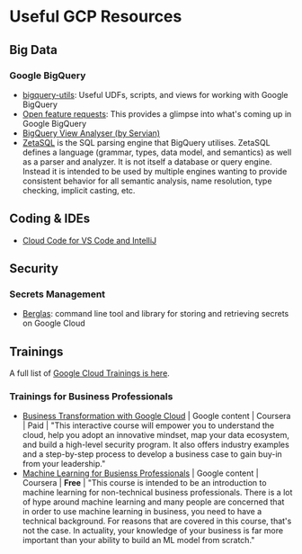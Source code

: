 # Useful GCP Resources

## Big Data
### Google BigQuery
- [bigquery-utils](https://github.com/GoogleCloudPlatform/bigquery-utils): Useful UDFs, scripts, and views for working with Google BigQuery
- [Open feature requests]( https://issuetracker.google.com/issues?q=componentid:187149%20status:open): This provides a glimpse into what's coming up in Google BigQuery
- [BigQuery View Analyser (by Servian)](https://github.com/servian/bigquery-view-analyzer)
- [ZetaSQL](https://github.com/google/zetasql) is the SQL parsing engine that BigQuery utilises. ZetaSQL defines a language (grammar, types, data model, and semantics) as well as a parser and analyzer. It is not itself a database or query engine. Instead it is intended to be used by multiple engines wanting to provide consistent behavior for all semantic analysis, name resolution, type checking, implicit casting, etc.

## Coding & IDEs
- [Cloud Code for VS Code and IntelliJ](https://cloud.google.com/code/)

## Security
### Secrets Management
- [Berglas](https://github.com/GoogleCloudPlatform/berglas): command line tool and library for storing and retrieving secrets on Google Cloud


## Trainings
A full list of [Google Cloud Trainings is here](https://cloud.google.com/training/).

### Trainings for Business Professionals
- [Business Transformation with Google Cloud](https://www.coursera.org/promo/bt_googlecloud_offer?utm_source=googlecloud&utm_medium=institutions&utm_campaign=oct19_bt_bdm_blog) | Google content | Coursera | Paid | "This interactive course will empower you to understand the cloud, help you adopt an innovative mindset, map your data ecosystem, and build a high-level security program. It also offers industry examples and a step-by-step process to develop a business case to gain buy-in from your leadership."
- [Machine Learning for Busienss Professionals](https://www.coursera.org/learn/machine-learning-business-professionals?utm_source=googlecloud&utm_medium=institutions&utm_campaign=oct_ml_bdm_blog) | Google content | Coursera | **Free** | "This course is intended to be an introduction to machine learning for non-technical business professionals. There is a lot of hype around machine learning and many people are concerned that in order to use machine learning in business, you need to have a technical background. For reasons that are covered in this course, that's not the case. In actuality, your knowledge of your business is far more important than your ability to build an ML model from scratch."
